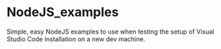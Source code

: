 # NodeJS_examples
Simple, easy NodeJS examples to use when testing the setup of Visual Studio Code installation on a new dev machine.
